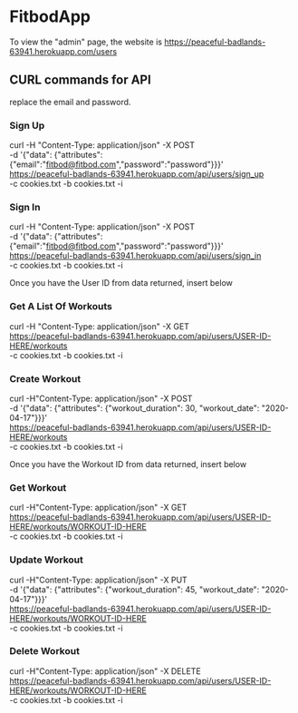 # FitbodApp

To view the "admin" page, the website is https://peaceful-badlands-63941.herokuapp.com/users

## CURL commands for API

replace the email and password.
### Sign Up
curl -H "Content-Type: application/json" -X POST \
-d '{"data": {"attributes": {"email":"fitbod@fitbod.com","password":"password"}}}' \
https://peaceful-badlands-63941.herokuapp.com/api/users/sign_up \
-c cookies.txt -b cookies.txt -i

### Sign In
curl -H "Content-Type: application/json" -X POST \
-d '{"data": {"attributes": {"email":"fitbod@fitbod.com","password":"password"}}}' \
https://peaceful-badlands-63941.herokuapp.com/api/users/sign_in \
-c cookies.txt -b cookies.txt -i


Once you have the User ID from data returned, insert below

### Get A List Of Workouts
curl -H "Content-Type: application/json" -X GET \
https://peaceful-badlands-63941.herokuapp.com/api/users/USER-ID-HERE/workouts \
-c cookies.txt -b cookies.txt -i

### Create Workout
curl -H"Content-Type: application/json" -X POST \
-d '{"data": {"attributes": {"workout_duration": 30, "workout_date": "2020-04-17"}}}' \
https://peaceful-badlands-63941.herokuapp.com/api/users/USER-ID-HERE/workouts \
-c cookies.txt -b cookies.txt -i

Once you have the Workout ID from data returned, insert below

### Get Workout
curl -H"Content-Type: application/json" -X GET \
https://peaceful-badlands-63941.herokuapp.com/api/users/USER-ID-HERE/workouts/WORKOUT-ID-HERE \
-c cookies.txt -b cookies.txt -i

### Update Workout
curl -H"Content-Type: application/json" -X PUT \
-d '{"data": {"attributes": {"workout_duration": 45, "workout_date": "2020-04-17"}}}' \
https://peaceful-badlands-63941.herokuapp.com/api/users/USER-ID-HERE/workouts/WORKOUT-ID-HERE \
-c cookies.txt -b cookies.txt -i

### Delete Workout
curl -H"Content-Type: application/json" -X DELETE \
https://peaceful-badlands-63941.herokuapp.com/api/users/USER-ID-HERE/workouts/WORKOUT-ID-HERE \
-c cookies.txt -b cookies.txt -i
